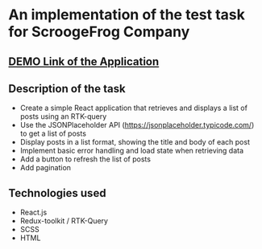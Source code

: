 # An implementation of the test task for ScroogeFrog Company

## [DEMO Link of the Application](https://leonid-vegera.github.io/fetch-posts/)

## Description of the task

- Create a simple React application that retrieves and displays a list of posts using an RTK-query
- Use the JSONPlaceholder API (https://jsonplaceholder.typicode.com/) to get a list of posts
- Display posts in a list format, showing the title and body of each post
- Implement basic error handling and load state when retrieving data
- Add a button to refresh the list of posts
- Add pagination


## Technologies used
- React.js
- Redux-toolkit / RTK-Query
- SCSS
- HTML
